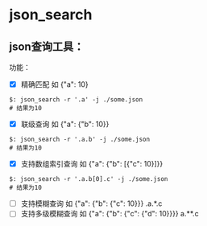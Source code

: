 # json_search

## json查询工具：
功能：
- [x] 精确匹配 如 {"a": 10}  
``` shell
$: json_search -r '.a' -j ./some.json
# 结果为10
```
- [x] 联级查询 如 {"a": {"b": 10}} 
``` shell
$: json_search -r '.a.b' -j ./some.json
# 结果为10
```
- [x] 支持数组索引查询 如 {"a": {"b": [{"c": 10}]}} 
``` shell
$: json_search -r '.a.b[0].c' -j ./some.json
# 结果为10
```
- [ ] 支持模糊查询 如 {"a": {"b": {"c": 10}}} .a.*.c
- [ ] 支持多级模糊查询 如 {"a": {"b": {"c": {"d": 10}}}} a.**.c 
